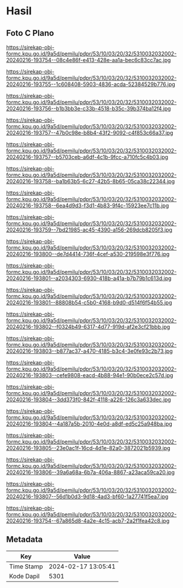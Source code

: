 # Hasil

## Foto C Plano

https://sirekap-obj-formc.kpu.go.id/9a5d/pemilu/pdpr/53/10/03/20/32/5310032032002-20240216-193754--08c4e86f-e413-428e-aa1a-bec6c83cc7ac.jpg

https://sirekap-obj-formc.kpu.go.id/9a5d/pemilu/pdpr/53/10/03/20/32/5310032032002-20240216-193755--1c608408-5903-4836-acda-52384529b776.jpg

https://sirekap-obj-formc.kpu.go.id/9a5d/pemilu/pdpr/53/10/03/20/32/5310032032002-20240216-193756--b1b3bb3e-c33b-4518-b35c-39b374ba12f4.jpg

https://sirekap-obj-formc.kpu.go.id/9a5d/pemilu/pdpr/53/10/03/20/32/5310032032002-20240216-193757--47b0c98e-b8b4-43f2-9092-c4f853c66a37.jpg

https://sirekap-obj-formc.kpu.go.id/9a5d/pemilu/pdpr/53/10/03/20/32/5310032032002-20240216-193757--b5703ceb-a6df-4c1b-9fcc-a710fc5c4b03.jpg

https://sirekap-obj-formc.kpu.go.id/9a5d/pemilu/pdpr/53/10/03/20/32/5310032032002-20240216-193758--ba1b63b5-6c27-42b5-8b65-05ca38c22344.jpg

https://sirekap-obj-formc.kpu.go.id/9a5d/pemilu/pdpr/53/10/03/20/32/5310032032002-20240216-193758--6ea4d9d3-f3d1-4b83-9f4c-15923ee7c11b.jpg

https://sirekap-obj-formc.kpu.go.id/9a5d/pemilu/pdpr/53/10/03/20/32/5310032032002-20240216-193759--7bd21985-ac45-4390-a156-269dcb8205f3.jpg

https://sirekap-obj-formc.kpu.go.id/9a5d/pemilu/pdpr/53/10/03/20/32/5310032032002-20240216-193800--de7d4414-736f-4cef-a530-219598e3f776.jpg

https://sirekap-obj-formc.kpu.go.id/9a5d/pemilu/pdpr/53/10/03/20/32/5310032032002-20240216-193801--a2034303-6930-418b-a41a-b7b79b1c613d.jpg

https://sirekap-obj-formc.kpu.go.id/9a5d/pemilu/pdpr/53/10/03/20/32/5310032032002-20240216-193801--88808b54-c5b0-4168-b9d0-d514f6f54b55.jpg

https://sirekap-obj-formc.kpu.go.id/9a5d/pemilu/pdpr/53/10/03/20/32/5310032032002-20240216-193802--f0324b49-6317-4d77-919d-af2e3cf21bbb.jpg

https://sirekap-obj-formc.kpu.go.id/9a5d/pemilu/pdpr/53/10/03/20/32/5310032032002-20240216-193803--b877ac37-a470-4185-b3c4-3e0fe93c2b73.jpg

https://sirekap-obj-formc.kpu.go.id/9a5d/pemilu/pdpr/53/10/03/20/32/5310032032002-20240216-193803--cefe9808-eacd-4b88-94e1-90b0ece2c57d.jpg

https://sirekap-obj-formc.kpu.go.id/9a5d/pemilu/pdpr/53/10/03/20/32/5310032032002-20240216-193804--3dd373f0-842f-4118-a226-126c3a633dec.jpg

https://sirekap-obj-formc.kpu.go.id/9a5d/pemilu/pdpr/53/10/03/20/32/5310032032002-20240216-193804--4a187a5b-2010-4e0d-a8df-ed5c25a948ba.jpg

https://sirekap-obj-formc.kpu.go.id/9a5d/pemilu/pdpr/53/10/03/20/32/5310032032002-20240216-193805--23e0ac1f-16cd-4d1e-82a0-3872021b5939.jpg

https://sirekap-obj-formc.kpu.go.id/9a5d/pemilu/pdpr/53/10/03/20/32/5310032032002-20240216-193806--39a6a68a-6b7a-406a-8867-a23aca59ca20.jpg

https://sirekap-obj-formc.kpu.go.id/9a5d/pemilu/pdpr/53/10/03/20/32/5310032032002-20240216-193807--56d1b0d3-9d18-4ad3-bf60-1a27741f5ea7.jpg

https://sirekap-obj-formc.kpu.go.id/9a5d/pemilu/pdpr/53/10/03/20/32/5310032032002-20240216-193754--67a865d8-4a2e-4c15-acb7-2a2f1fea42c8.jpg


## Metadata

| Key        | Value               |
| ---------- | ------------------- |
| Time Stamp | 2024-02-17 13:05:41 |
| Kode Dapil | 5301                |



